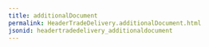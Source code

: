 ```yaml
---
title: additionalDocument
permalink: HeaderTradeDelivery.additionalDocument.html
jsonid: headertradedelivery_additionaldocument
---
```

